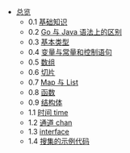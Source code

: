 
- [总览](0.0.md)
  - 0.1 [基础知识](0.1.md)
  - 0.2 [Go 与 Java 语法上的区别](0.2.md)
  - 0.3 [基本类型](0.3.md)
  - 0.4 [变量与常量和控制语句](0.4.md)
  - 0.5 [数组](0.5.md)
  - 0.6 [切片](0.6.md)
  - 0.7 [Map 与 List](0.7.md)
  - 0.8 [函数](0.8.md)
  - 0.9 [结构体](0.9.md)
  - 1.1 [时间 time](1.1.md)
  - 1.2 [通道 chan](1.2.md)
  - 1.3 [interface](1.3.md)
  - 1.4 [搜集的示例代码](1.4.md)